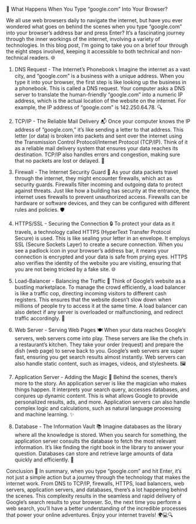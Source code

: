 🚀 What Happens When You Type “google.com” Into Your Browser?

We all use web browsers daily to navigate the internet, but have you ever wondered what goes on behind the scenes when you type “google.com” into your browser’s address bar and press Enter? It’s a fascinating journey through the inner workings of the internet, involving a variety of technologies. In this blog post, I'm going to take you on a brief tour through the eight steps involved, keeping it accessible to both technical and non-technical readers. 🌐


1. DNS Request - The Internet’s Phonebook 📞
Imagine the internet as a vast city, and “google.com” is a business with a unique address. When you type it into your browser, the first step is like looking up the business in a phonebook. This is called a DNS request. Your computer asks a DNS server to translate the human-friendly “google.com” into a numeric IP address, which is the actual location of the website on the internet. For example, the IP address of “google.com” is 142.250.64.78. 🔍


2. TCP/IP - The Reliable Mail Delivery 📬
Once your computer knows the IP address of “google.com,” it’s like sending a letter to that address. This letter (or data) is broken into packets and sent over the internet using the Transmission Control Protocol/Internet Protocol (TCP/IP). Think of it as a reliable mail delivery system that ensures your data reaches its destination. TCP/IP also handles errors and congestion, making sure that no packets are lost or delayed. 💌


3. Firewall - The Internet Security Guard 🚨
As your data packets travel through the internet, they might encounter firewalls, which act as security guards. Firewalls filter incoming and outgoing data to protect against threats. Just like how a building has security at the entrance, the internet uses firewalls to prevent unauthorized access. Firewalls can be hardware or software devices, and they can be configured with different rules and policies. 🛡️


4. HTTPS/SSL - Securing the Connection 🔒
To protect your data as it travels, a technology called HTTPS (HyperText Transfer Protocol Secure) is used. This is like sealing your letter in an envelope. It employs SSL (Secure Sockets Layer) to create a secure connection. When you see a padlock icon in your browser’s address bar, it means your connection is encrypted and your data is safe from prying eyes. HTTPS also verifies the identity of the website you are visiting, ensuring that you are not being tricked by a fake site. 🌐


5. Load-Balancer - Balancing the Traffic 🚦
Think of Google’s website as a bustling marketplace. To manage the crowd efficiently, a load balancer is like a traffic cop, directing incoming visitors to different cash registers. This ensures that the website doesn’t slow down when millions of people try to access it at the same time. A load balancer can also detect if any server is overloaded or malfunctioning, and redirect traffic accordingly. 🚗


6. Web Server - Serving Web Pages 🍽️
When your data reaches Google’s servers, web servers come into play. These servers are like the chefs in a restaurant’s kitchen. They take your order (request) and prepare the dish (web page) to serve back to you. Google’s web servers are super fast, ensuring you get search results almost instantly. Web servers can also handle static content, such as images, videos, and stylesheets. 🖼️


7. Application Server - Adding the Magic 🎩
Behind the scenes, there’s more to the story. An application server is like the magician who makes things happen. It interprets your search query, accesses databases, and conjures up dynamic content. This is what allows Google to provide personalized results, ads, and more. Application servers can also handle complex logic and calculations, such as natural language processing and machine learning. ✨


8. Database - The Information Vault 📚
Imagine databases as the library where all the knowledge is stored. When you search for something, the application server consults the database to fetch the most relevant information. It’s like finding the right book in the library to answer your question. Databases can store and retrieve large amounts of data quickly and efficiently. 📖


Conclusion 🚀
In summary, when you type “google.com” and hit Enter, it’s not just a simple action but a journey through the technology that makes the internet work. From DNS to TCP/IP, firewalls, HTTPS, load balancers, web servers, application servers, and databases, there’s a lot happening behind the scenes. This complexity results in the seamless and rapid delivery of Google’s search results to your browser. So, the next time you perform a web search, you’ll have a better understanding of the incredible processes that power your online adventures. Enjoy your internet travels! 🌍💻🔍